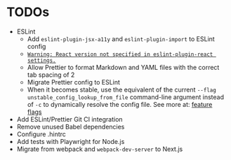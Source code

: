 # TODOs

- ESLint
  - Add `eslint-plugin-jsx-a11y` and `eslint-plugin-import` to ESLint config
  - [`Warning: React version not specified in eslint-plugin-react settings.`](https://github.com/jsx-eslint/eslint-plugin-react#configuration)
  - Allow Prettier to format Markdown and YAML files with the correct tab spacing of 2
  - Migrate Prettier config to ESLint
  - When it becomes stable, use the equivalent of the current
    `--flag unstable_config_lookup_from_file` command-line argument
    instead of `-c` to dynamically resolve the config file. See more at:
    [feature flags](https://eslint.org/docs/latest/flags#flag-prefixes)
- Add ESLint/Prettier Git CI integration
- Remove unused Babel dependencies
- Configure .hintrc
- Add tests with Playwright for Node.js
- Migrate from webpack and `webpack-dev-server` to Next.js
